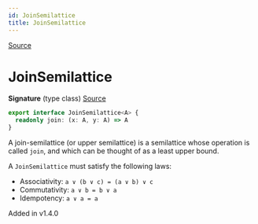 ```yaml
---
id: JoinSemilattice
title: JoinSemilattice
---
```


[Source](https://github.com/gcanti/fp-ts/blob/master/src/JoinSemilattice.ts)

# JoinSemilattice

**Signature** (type class) [Source](https://github.com/gcanti/fp-ts/blob/master/src/JoinSemilattice.ts#L14-L16)

```ts
export interface JoinSemilattice<A> {
  readonly join: (x: A, y: A) => A
}
```

A join-semilattice (or upper semilattice) is a semilattice whose operation is called `join`, and which can be thought
of as a least upper bound.

A `JoinSemilattice` must satisfy the following laws:

- Associativity: `a ∨ (b ∨ c) = (a ∨ b) ∨ c`
- Commutativity: `a ∨ b = b ∨ a`
- Idempotency: `a ∨ a = a`

Added in v1.4.0
